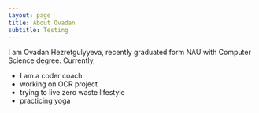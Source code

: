 ```yaml
---
layout: page
title: About Ovadan
subtitle: Testing
---
```


I am Ovadan Hezretgulyyeva, recently graduated form NAU with Computer Science degree. 
Currently,
* I am a coder coach 
* working on OCR project
* trying to live zero  waste lifestyle 
* practicing yoga 
  



